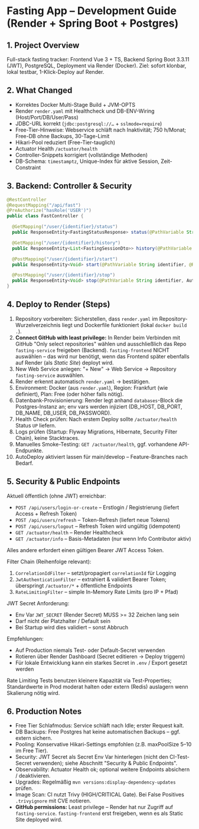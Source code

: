 # Fasting App – Development Guide (Render + Spring Boot + Postgres)

## 1. Project Overview
Full-stack fasting tracker: Frontend Vue 3 + TS, Backend Spring Boot 3.3.11 (JWT), PostgreSQL, Deployment via Render (Docker). Ziel: sofort klonbar, lokal testbar, 1-Klick-Deploy auf Render.

## 2. What Changed
- Korrektes Docker Multi-Stage Build + JVM-OPTS
- Render `render.yaml` mit Healthcheck und DB-ENV-Wiring (Host/Port/DB/User/Pass)
- JDBC-URL korrekt (`jdbc:postgresql://…` + `sslmode=require`)
- Free-Tier-Hinweise: Webservice schläft nach Inaktivität; 750 h/Monat; Free-DB ohne Backups, 30-Tage-Limit
- Hikari-Pool reduziert (Free-Tier-tauglich)
- Actuator Health `/actuator/health`
- Controller-Snippets korrigiert (vollständige Methoden)
- DB-Schema: `timestamptz`, Unique-Index für aktive Session, Zeit-Constraint

## 3. Backend: Controller & Security
```java
@RestController
@RequestMapping("/api/fast")
@PreAuthorize("hasRole('USER')")
public class FastController {

  @GetMapping("/user/{identifier}/status")
  public ResponseEntity<FastingStatusResponse> status(@PathVariable String identifier, Authentication auth) { /* ... */ }

  @GetMapping("/user/{identifier}/history")
  public ResponseEntity<List<FastingSessionDto>> history(@PathVariable String identifier, Authentication auth) { /* ... */ }

  @PostMapping("/user/{identifier}/start")
  public ResponseEntity<Void> start(@PathVariable String identifier, @RequestBody StartRequest req, Authentication auth) { /* ... */ }

  @PostMapping("/user/{identifier}/stop")
  public ResponseEntity<Void> stop(@PathVariable String identifier, Authentication auth) { /* ... */ }
}
```

## 4. Deploy to Render (Steps)

1. Repository vorbereiten: Sicherstellen, dass `render.yaml` im Repository-Wurzelverzeichnis liegt und Dockerfile funktioniert (lokal `docker build .`).
2. **Connect GitHub with least privilege:** In Render beim Verbinden mit GitHub "Only select repositories" wählen und ausschließlich das Repo `fasting-service` freigeben (Backend). `fasting-frontend` NICHT auswählen – das wird nur benötigt, wenn das Frontend später ebenfalls auf Render (als *Static Site*) deployt wird.
3. New Web Service anlegen: "+ New" → Web Service → Repository `fasting-service` auswählen.
4. Render erkennt automatisch `render.yaml` → bestätigen.
5. Environment: Docker (aus `render.yaml`), Region: Frankfurt (wie definiert), Plan: Free (oder höher falls nötig).
6. Datenbank-Provisionierung: Render legt anhand `databases`-Block die Postgres-Instanz an; env vars werden injiziert (DB_HOST, DB_PORT, DB_NAME, DB_USER, DB_PASSWORD).
7. Health Check prüfen: Nach erstem Deploy sollte `/actuator/health` Status `UP` liefern.
8. Logs prüfen (Startup: Flyway Migrations, Hibernate, Security Filter Chain), keine Stacktraces.
9. Manuelles Smoke-Testing: `GET /actuator/health`, ggf. vorhandene API-Endpunkte.
10. AutoDeploy aktiviert lassen für main/develop – Feature-Branches nach Bedarf.

## 5. Security & Public Endpoints

Aktuell öffentlich (ohne JWT) erreichbar:

- `POST /api/users/login-or-create` – Erstlogin / Registrierung (liefert Access + Refresh Token)
- `POST /api/users/refresh` – Token-Refresh (liefert neue Tokens)
- `POST /api/users/logout` – Refresh Token wird ungültig (idempotent)
- `GET /actuator/health` – Render Healthcheck
- `GET /actuator/info` – Basis-Metadaten (nur wenn Info Contributor aktiv)

Alles andere erfordert einen gültigen Bearer JWT Access Token.

Filter Chain (Reihenfolge relevant):
1. `CorrelationIdFilter` – setzt/propagiert `correlationId` für Logging
2. `JwtAuthenticationFilter` – extrahiert & validiert Bearer Token; überspringt `/actuator/*` + öffentliche Endpoints
3. `RateLimitingFilter` – simple In-Memory Rate Limits (pro IP + Pfad)

JWT Secret Anforderung:
- Env Var `JWT_SECRET` (Render Secret) MUSS >= 32 Zeichen lang sein
- Darf nicht der Platzhalter / Default sein
- Bei Startup wird dies validiert – sonst Abbruch

Empfehlungen:
- Auf Production niemals Test- oder Default-Secret verwenden
- Rotieren über Render Dashboard (Secret editieren → Deploy triggern)
- Für lokale Entwicklung kann ein starkes Secret in `.env` / Export gesetzt werden

Rate Limiting Tests benutzen kleinere Kapazität via Test-Properties; Standardwerte in Prod moderat halten oder extern (Redis) auslagern wenn Skalierung nötig wird.

## 6. Production Notes

- Free Tier Schlafmodus: Service schläft nach Idle; erster Request kalt.
- DB Backups: Free Postgres hat keine automatischen Backups – ggf. extern sichern.
- Pooling: Konservative Hikari-Settings empfohlen (z.B. maxPoolSize 5–10 im Free Tier).
- Security: JWT Secret als Secret Env Var hinterlegen (nicht den CI-Test-Secret verwenden); siehe Abschnitt "Security & Public Endpoints".
- Observability: Actuator Health ok; optional weitere Endpoints absichern / deaktivieren.
- Upgrades: Regelmäßig `mvn versions:display-dependency-updates` prüfen.
- Image Scan: CI nutzt Trivy (HIGH/CRITICAL Gate). Bei False Positives `.trivyignore` mit CVE notieren.
- **GitHub permissions:** Least privilege – Render hat nur Zugriff auf `fasting-service`. `fasting-frontend` erst freigeben, wenn es als Static Site deployed wird.
